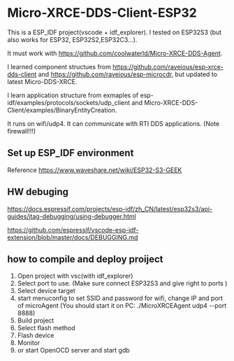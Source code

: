 # Micro-XRCE-DDS-Client-ESP32

This is a ESP_IDF project(vscode + idf_explorer). I tested on ESP32S3 (but also works for ESP32, ESP32S2,ESP32C3...).

It must work with https://github.com/coolwaterld/Micro-XRCE-DDS-Agent.

I learned component structues from https://github.com/raveious/esp-xrce-dds-client and https://github.com/raveious/esp-microcdr, but updated to latest Micro-DDS-XRCE.

I learn application structure from  exmaples of esp-idf/examples/protocols/sockets/udp_client and Micro-XRCE-DDS-Client/examples/BinaryEntityCreation.

It runs on wifi/udp4. It can communicate with RTI DDS applications. (Note firewall!!!)

## Set up ESP_IDF environment 

Reference https://www.waveshare.net/wiki/ESP32-S3-GEEK

## HW debuging

https://docs.espressif.com/projects/esp-idf/zh_CN/latest/esp32s3/api-guides/jtag-debugging/using-debugger.html

https://github.com/espressif/vscode-esp-idf-extension/blob/master/docs/DEBUGGING.md

## how to compile and deploy proiject

1. Open project with vsc(with idf_explorer)
2. Select port to use. (Make sure connect ESP32S3 and give right to ports )
3. Select device target
4. start menuconfig to set SSID and password for wifi, change IP and port of microAgent (You should start it on PC: ./MicroXRCEAgent udp4 --port 8888)
5. Build project
6. Select flash method
7. Flash device
8. Monitor
9. or start OpenOCD server and start gdb


